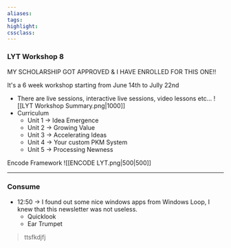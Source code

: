 ```yaml
---
aliases:  
tags:
highlight:  
cssclass: 
---
```


### LYT Workshop 8
MY SCHOLARSHIP GOT APPROVED & I HAVE ENROLLED FOR THIS ONE!!

It's a 6 week workshop starting from June 14th to Jully 22nd
- There are live sessions, interactive live sessions, video lessons etc...
	![[LYT Workshop Summary.png|1000]]
- Curriculum
	- Unit 1 → Idea Emergence
	- Unit 2 → Growing Value
	- Unit 3 → Accelerating Ideas
	- Unit 4 → Your custom PKM System
	- Unit 5 → Processing Newness

Encode Framework
	![[ENCODE LYT.png|500|500]]

--- 


### Consume
- 12:50 → I found out some nice windows apps from Windows Loop, I knew that this newsletter was not useless.
    - Quicklook
    - Ear Trumpet


> ttsfkdjfj